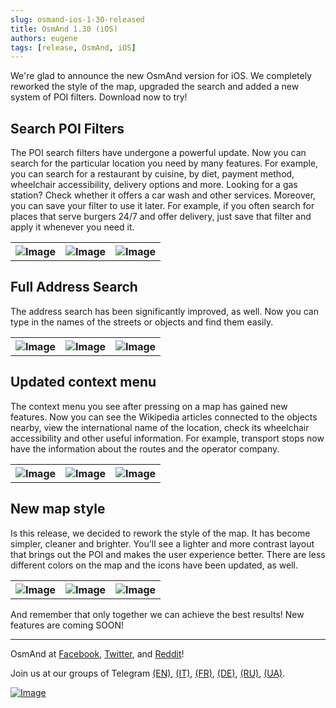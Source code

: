 ```yaml
---
slug: osmand-ios-1-30-released
title: OsmAnd 1.30 (iOS)
authors: eugene
tags: [release, OsmAnd, iOS]
---
```


We're glad to announce the new OsmAnd version for iOS. We completely reworked the style of the map, upgraded the search and added a new system of POI filters. Download now to try!

<!--truncate-->

## Search POI Filters

The POI search filters have undergone a powerful update. Now you can search for the particular location you need by many features. For example, you can search for a restaurant by cuisine, by diet, payment method, wheelchair accessibility, delivery options and more.
Looking for a gas station? Check whether it offers a car wash and other services. Moreover, you can save your filter to use it later. For example, if you often search for places that serve burgers 24/7 and offer delivery, just save that filter and apply it whenever you need it.

<table>
  <tr>
    <th><img src={require('./ios_1.3_1.jpg').default} alt="Image"/></th>
    <th><img src={require('./ios_1.3_2.jpg').default} alt="Image"/></th>
    <th><img src={require('./ios_1.3_3.jpg').default} alt="Image"/></th>
    </tr>
</table> 

## Full Address Search

The address search has been significantly improved, as well. Now you can type in the names of the streets or objects and find them easily.

<table>
  <tr>
    <th><img src={require('./ios_1.3_4.jpg').default} alt="Image"/></th>
    <th><img src={require('./ios_1.3_5.jpg').default} alt="Image"/></th>
    <th><img src={require('./ios_1.3_6.jpg').default} alt="Image"/></th>
    </tr>
</table> 

## Updated context menu

The context menu you see after pressing on a map has gained new features. Now you can see the Wikipedia articles connected to the objects nearby, view the international name of the location, check its wheelchair accessibility and other useful information. For example, transport stops now have the information about the routes and the operator company.

<table>
  <tr>
    <th><img src={require('./ios_1.3_7.jpg').default} alt="Image"/></th>
    <th><img src={require('./ios_1.3_8.jpg').default} alt="Image"/></th>
    <th><img src={require('./ios_1.3_9.jpg').default} alt="Image"/></th>
    </tr>
</table> 

## New map style

Is this release, we decided to rework the style of the map. It has become simpler, cleaner and brighter. You'll see a lighter and more contrast layout that brings out the POI and makes the user experience better. There are less different colors on the map and the icons have been updated, as well.

<table>
  <tr>
    <th><img src={require('./ios_1.3_10.jpg').default} alt="Image"/></th>
    <th><img src={require('./ios_1.3_11.jpg').default} alt="Image"/></th>
    <th><img src={require('./ios_1.3_12.jpg').default} alt="Image"/></th>
    </tr>
</table> 


And remember that only together we can achieve the best results!
New features are coming SOON!

____________________________ 

<p>OsmAnd at <a href="https://www.facebook.com/osmandapp/">Facebook</a>, <a href="https://www.twitter.com/osmandapp/">Twitter</a>, and <a href="https://www.reddit.com/r/OsmAnd/">Reddit</a>!</p>
 <p>Join us at our groups of Telegram <a href="https://t.me/OsmAndMaps">(EN)</a>, <a href="https://t.me/itosmand">(IT)</a>,  <a href="https://t.me/frosmand">(FR)</a>, <a href="https://t.me/deosmand">(DE)</a>, <a href="https://t.me/ruosmand">(RU)</a>, <a href="https://t.me/uaosmand">(UA)</a>.</p>


<a href="https://apps.apple.com/us/app/osmand-maps-travel-navigate/id934850257">
    <img src="http://osmand.net/images/app-store-badge.png" alt="Image" />
</a>